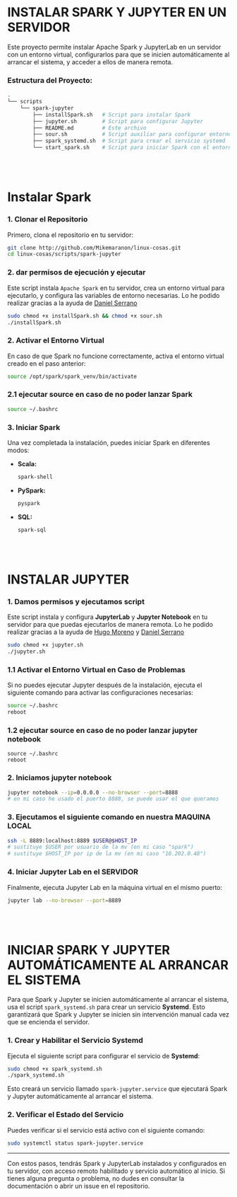 # INSTALAR SPARK Y JUPYTER EN UN SERVIDOR

Este proyecto permite instalar Apache Spark y JupyterLab en un servidor con un entorno virtual, configurarlos para que se inicien automáticamente al arrancar el sistema, y acceder a ellos de manera remota. 

### Estructura del Proyecto:
```sh
.
└── scripts
    └── spark-jupyter
        ├── installSpark.sh   # Script para instalar Spark
        ├── jupyter.sh        # Script para configurar Jupyter
        ├── README.md         # Este archivo
        ├── sour.sh           # Script auxiliar para configurar entorno
        ├── spark_systemd.sh  # Script para crear el servicio systemd
        └── start_spark.sh    # Script para iniciar Spark con el entorno virtual
```
<br></br>

# Instalar Spark
### 1. Clonar el Repositorio
Primero, clona el repositorio en tu servidor:
```bash
git clone http://github.com/Mikemaranon/linux-cosas.git
cd linux-cosas/scripts/spark-jupyter
```
### 2. dar permisos de ejecución y ejecutar

Este script instala `Apache Spark` en tu servidor, crea un entorno virtual para ejecutarlo, y configura las variables de entorno necesarias.
Lo he podido realizar gracias a la ayuda de [Daniel Serrano](https://github.com/VKRVS)  

``` bash
sudo chmod +x installSpark.sh && chmod +x sour.sh
./installSpark.sh
```

### 2. Activar el Entorno Virtual

En caso de que Spark no funcione correctamente, activa el entorno virtual creado en el paso anterior:
```bash
source /opt/spark/spark_venv/bin/activate
```

### 2.1 ejecutar source en caso de no poder lanzar Spark
``` bash
source ~/.bashrc
```
### 3. Iniciar Spark

Una vez completada la instalación, puedes iniciar Spark en diferentes modos:

- **Scala:**
  ```bash
  spark-shell
  ```
- **PySpark:**
  ```bash
  pyspark
  ```
- **SQL:**
  ```bash
  spark-sql
  ```
<br></br>

# INSTALAR JUPYTER
### 1. Damos permisos y ejecutamos script
Este script instala y configura **JupyterLab** y **Jupyter Notebook** en tu servidor para que puedas ejecutarlos de manera remota. Lo he podido realizar gracias a la ayuda de [Hugo Moreno](https://github.com/hugomorenoo) y [Daniel Serrano](https://github.com/VKRVS)
``` bash
sudo chmod +x jupyter.sh
./jupyter.sh
```

### 1.1 Activar el Entorno Virtual en Caso de Problemas

Si no puedes ejecutar Jupyter después de la instalación, ejecuta el siguiente comando para activar las configuraciones necesarias:
```bash
source ~/.bashrc
reboot
```
### 1.2 ejecutar source en caso de no poder lanzar jupyter notebook
``` bash, luego reiniciamos
source ~/.bashrc
reboot
```
### 2. Iniciamos jupyter notebook
``` bash
jupyter notebook --ip=0.0.0.0 --no-browser --port=8888
# en mi caso he usado el puerto 8888, se puede usar el que queramos
```
### 3. Ejecutamos el siguiente comando en nuestra MAQUINA LOCAL
``` bash
ssh -L 8889:localhost:8889 $USER@$HOST_IP
# sustituye $USER por usuario de la mv (en mi caso "spark")
# sustituye $HOST_IP por ip de la mv (en mi caso "10.202.0.48")
```
### 4. Iniciar Jupyter Lab en el SERVIDOR

Finalmente, ejecuta Jupyter Lab en la máquina virtual en el mismo puerto:

```bash
jupyter lab --no-browser --port=8889
```
<br></br>

# INICIAR SPARK Y JUPYTER AUTOMÁTICAMENTE AL ARRANCAR EL SISTEMA

Para que Spark y Jupyter se inicien automáticamente al arrancar el sistema, usa el script `spark_systemd.sh` para crear un servicio **Systemd**. Esto garantizará que Spark y Jupyter se inicien sin intervención manual cada vez que se encienda el servidor.

### 1. Crear y Habilitar el Servicio Systemd

Ejecuta el siguiente script para configurar el servicio de **Systemd**:

```bash
sudo chmod +x spark_systemd.sh
./spark_systemd.sh
```

Esto creará un servicio llamado `spark-jupyter.service` que ejecutará Spark y Jupyter automáticamente al arrancar el sistema.

### 2. Verificar el Estado del Servicio

Puedes verificar si el servicio está activo con el siguiente comando:

```bash
sudo systemctl status spark-jupyter.service
```

---

Con estos pasos, tendrás Spark y JupyterLab instalados y configurados en tu servidor, con acceso remoto habilitado y servicio automático al inicio. Si tienes alguna pregunta o problema, no dudes en consultar la documentación o abrir un issue en el repositorio.
